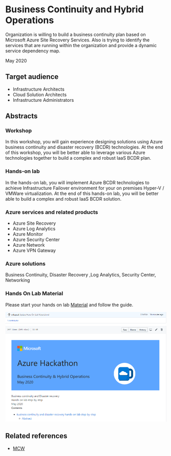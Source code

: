# Business Continuity and Hybrid Operations

Organization is willing to build a business continuity plan based on Microsoft Azure Site Recovery Services. Also is trying to identify the services that are running within the organization and provide a dynamic service dependency map.

May 2020

## Target audience

- Infrastructure Architects
- Cloud Solution Architects
- Infrastructure Administrators

## Abstracts

### Workshop

In this workshop, you will gain experience designing solutions using Azure business continuity and disaster recovery (BCDR) technologies.
At the end of this workshop, you will be better able to leverage various Azure technologies together to build a complex and robust IaaS BCDR plan.

### Hands-on lab

In the hands-on lab, you will implement Azure BCDR technologies to achieve Infrastructure Failover environment for your on premises Hyper-V / VMWare virtualization. At the end of this hands-on lab, you will be better able to build a complex and robust IaaS BCDR solution.

### Azure services and related products

- Azure Site Recovery
- Azure Log Analytics
- Azure Monitor
- Azure Security Center
- Azure Network
- Azure VPN Gateway

### Azure solutions

Business Continuity, Disaster Recovery ,Log Analytics, Security Center, Networking

### Hands On Lab Material

Please start your hands on lab [Material](Hans-On-Lab%20Material.md) and follow the guide.

![Start Hands on Lab.](Pictures/start.PNG "Hands on lab material")


## Related references

- [MCW](https://github.com/Microsoft/MCW)